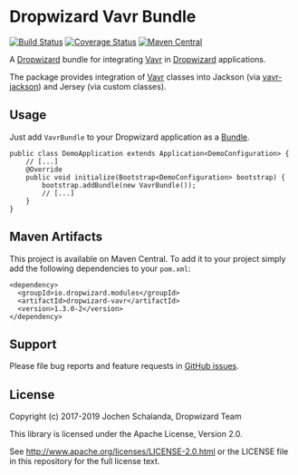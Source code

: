 Dropwizard Vavr Bundle
======================

[![Build Status](https://travis-ci.org/dropwizard/dropwizard-vavr.svg?branch=master)](https://travis-ci.org/dropwizard/dropwizard-vavr)
[![Coverage Status](https://img.shields.io/coveralls/dropwizard/dropwizard-vavr.svg)](https://coveralls.io/r/dropwizard/dropwizard-vavr)
[![Maven Central](https://img.shields.io/maven-central/v/io.dropwizard.modules/dropwizard-vavr.svg)](http://mvnrepository.com/artifact/io.dropwizard.modules/dropwizard-vavr)

A [Dropwizard] bundle for integrating [Vavr] in [Dropwizard] applications.

The package provides integration of [Vavr] classes into Jackson (via [vavr-jackson]) and Jersey (via custom classes).


[Vavr]: http://www.vavr.io/
[Dropwizard]: http://dropwizard.io/
[vavr-jackson]: https://github.com/vavr-io/vavr-jackson

Usage
-----

Just add `VavrBundle` to your Dropwizard application as a [Bundle](https://www.dropwizard.io/en/release-1.3.x/manual/core.html#bundles).

    public class DemoApplication extends Application<DemoConfiguration> {
        // [...]
        @Override
        public void initialize(Bootstrap<DemoConfiguration> bootstrap) {
            bootstrap.addBundle(new VavrBundle());
            // [...]
        }
    }


Maven Artifacts
---------------

This project is available on Maven Central. To add it to your project simply add the following dependencies to your
`pom.xml`:

    <dependency>
      <groupId>io.dropwizard.modules</groupId>
      <artifactId>dropwizard-vavr</artifactId>
      <version>1.3.0-2</version>
    </dependency>


Support
-------

Please file bug reports and feature requests in [GitHub issues](https://github.com/dropwizard/dropwizard-vavr/issues).


License
-------

Copyright (c) 2017-2019 Jochen Schalanda, Dropwizard Team

This library is licensed under the Apache License, Version 2.0.

See http://www.apache.org/licenses/LICENSE-2.0.html or the LICENSE file in this repository for the full license text.
